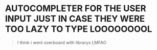 # AUTOCOMPLETER FOR THE USER INPUT JUST IN CASE THEY WERE TOO LAZY TO TYPE LOOOOOOOOL

> I think i went overboard with librarys
> LMFAO

